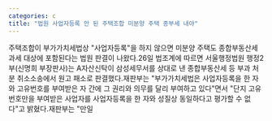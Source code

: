 ```yaml
---
categories: c
title: "법원 사업자등록 안 된 주택조합 미분양 주택 종부세 내야"
---
```

주택조합이 부가가치세법상 "사업자등록"을 하지 않으면 미분양 주택도 종합부동산세 과세 대상에 포함된다는 법원 판결이 나왔다.26일 법조계에 따르면 서울행정법원 행정2부(신명희 부장판사)는 A자산신탁이 삼성세무서를 상대로 낸 종합부동산세 등 부과 처분 취소소송에서 원고 패소로 판결했다.재판부는 "부가가치세법은 사업자등록을 한 자와 고유번호를 부여받은 자 간에 그 권리와 의무를 달리 부여하고 있다"면서 "단지 고유번호만을 부여받은 사업자를 사업자등록을 한 자와 성질상 동일하다고 평가할 수 없다"고 밝혔다.재판부는 "만일